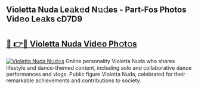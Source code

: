 ## Violetta Nuda Le𝚊k𝚎d N𝚞𝚍es - Part-Fos Photos Vid𝚎o Le𝚊ks cD7D9

# <h2><a href="http://fbeg7si.evod.top/?m=Violetta+Nuda">🔗 👉🔴 Violetta Nuda Vid𝚎o Ph𝚘t𝚘s</a></h2>

[![Violetta Nuda N𝚞d𝚎s](https://i.imgur.com/8V9OHl7.gif)](http://fbeg7si.evod.top/?m=Violetta+Nuda)
Online personality Violetta Nuda who shares lifestyle and dance-themed content, including solo and collaborative dance performances and vlogs. Public figure Violetta Nuda, celebrated for their remarkable achievements and contributions to society. 

